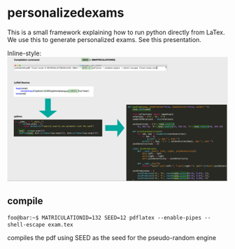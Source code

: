 # personalizedexams

This is a small framework explaining how to run python directly from LaTex. We use this to generate personalized exams. See this presentation.


Inline-style: 
![alt text](https://github.com/jensdittrich/personalizedexams/blob/main/process.png "process")


## compile

```console
foo@bar:~$ MATRICULATIONID=132 SEED=12 pdflatex --enable-pipes --shell-escape exam.tex
```
compiles the pdf using SEED as the seed for the pseudo-random engine
